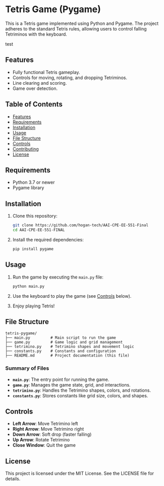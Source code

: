 
# Tetris Game (Pygame)

This is a Tetris game implemented using Python and Pygame. The project adheres to the standard Tetris rules, allowing users to control falling Tetriminos with the keyboard.

test

## Features

- Fully functional Tetris gameplay.
- Controls for moving, rotating, and dropping Tetriminos.
- Line clearing and scoring.
- Game over detection.

## Table of Contents

- [Features](#features)
- [Requirements](#requirements)
- [Installation](#installation)
- [Usage](#usage)
- [File Structure](#file-structure)
- [Controls](#controls)
- [Contributing](#contributing)
- [License](#license)

## Requirements

- Python 3.7 or newer
- Pygame library

## Installation

1. Clone this repository:

   ```bash
   git clone https://github.com/hogan-tech/AAI-CPE-EE-551-Final
   cd AAI-CPE-EE-551-FINAL
   ```

2. Install the required dependencies:

   ```bash
   pip install pygame
   ```

## Usage

1. Run the game by executing the `main.py` file:

   ```bash
   python main.py
   ```

2. Use the keyboard to play the game (see [Controls](#controls) below).

3. Enjoy playing Tetris!

## File Structure

```
tetris-pygame/
├── main.py         # Main script to run the game
├── game.py         # Game logic and grid management
├── tetrimino.py    # Tetrimino shapes and movement logic
├── constants.py    # Constants and configuration
├── README.md       # Project documentation (this file)
```

### Summary of Files
- **`main.py`**: The entry point for running the game.
- **`game.py`**: Manages the game state, grid, and interactions.
- **`tetrimino.py`**: Handles the Tetrimino shapes, colors, and rotations.
- **`constants.py`**: Stores constants like grid size, colors, and shapes.

## Controls

- **Left Arrow**: Move Tetrimino left
- **Right Arrow**: Move Tetrimino right
- **Down Arrow**: Soft drop (faster falling)
- **Up Arrow**: Rotate Tetrimino
- **Close Window**: Quit the game

## License

This project is licensed under the MIT License. See the LICENSE file for details.
